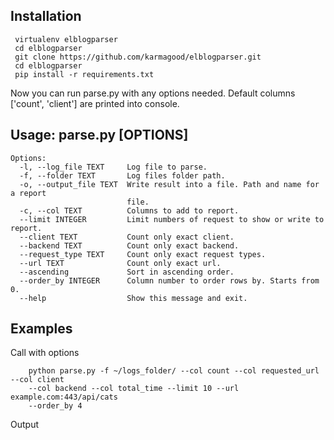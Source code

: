 ## Installation
```
 virtualenv elblogparser
 cd elblogparser
 git clone https://github.com/karmagood/elblogparser.git
 cd elblogparser
 pip install -r requirements.txt
```
Now you can run parse.py with any options needed. Default columns ['count', 'client'] are printed into console.


## Usage: parse.py [OPTIONS]

```
Options:
  -l, --log_file TEXT     Log file to parse.
  -f, --folder TEXT       Log files folder path.
  -o, --output_file TEXT  Write result into a file. Path and name for a report
                          file.
  -c, --col TEXT          Columns to add to report.
  --limit INTEGER         Limit numbers of request to show or write to report.
  --client TEXT           Count only exact client.
  --backend TEXT          Count only exact backend.
  --request_type TEXT     Count only exact request types.
  --url TEXT              Count only exact url.
  --ascending             Sort in ascending order.
  --order_by INTEGER      Column number to order rows by. Starts from 0.
  --help                  Show this message and exit.
```
## Examples

Call with options

```
    python parse.py -f ~/logs_folder/ --col count --col requested_url --col client
    --col backend --col total_time --limit 10 --url example.com:443/api/cats
    --order_by 4

```

Output

```
```